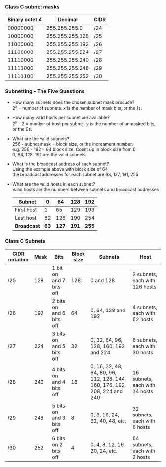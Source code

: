 ### Class C subnet masks

|Binary octet 4|Decimal|CIDR|
|-|-|-|
|00000000|255.255.255.0|/24|
|10000000|255.255.255.128|/25|
|11000000|255.255.255.192|/26|
|11100000|255.255.255.224|/27|
|11110000|255.255.255.240|/28|
|11111000|255.255.255.248|/29|
|11111100|255.255.255.252|/30|

### Subnetting - The Five Questions

- How many subnets does the chosen subnet mask produce?  
    2<sup>*x*</sup> = number of subnets. *x* is the number of mask bits, or the 1s.  

- How many valid hosts per subnet are available?  
    2<sup>*y*</sup> - 2 = number of host per subnet. *y* is the number of unmasked bits, or the 0s.  

- What are the valid subnets?  
    256 - subnet mask = block size, or the increament number.  
    e.g. 256 - 192 = 64 block size. Count up in block size from 0  
    0, 64, 128, 192 are the valid subnets  

- What is the broadcast address of each subnet?  
    Using the example above with block size of 64   
    the broadcast addresses for each subnet are 63, 127, 191, 255  

- What are the valid hosts in each subnet?  
    Valid hosts are the numbers between subnets and broadcast addresses  
    
    |Subnet|0|64|128|192|
    |-|-|-|-|-|
    |First host|1|65|129|193|
    |Last host|62|126|190|254|
    |**Broadcast**|**63**|**127**|**191**|**255**|

### Class C Subnets

|CIDR notation|Mask|Bits|Block size|Subnets|Host|
|-|-|-|-|-|-|
|/25|128|1 bit on and 7 bits off|128|0 and 128|2 subnets, each with 126 hosts|
|/26|192|2 bits on and 6 bits off|64|0, 64, 128 and 192|4 subnets, each with 62 hosts|
|/27|224|3 bits on and 5 bits off|32|0, 32, 64, 96, 128, 160, 192 and 224| 8 subnets, each with 30 hosts|
|/28|240|4 bits on and 4 bits off|16|0, 16, 32, 48, 64, 80, 96, 112, 128, 144, 160, 176, 192, 208, 224 and 240|16 subnets, each with 14 hosts|
|/29|248|5 bits on and 3 bits off|8|0, 8, 16, 24, 32, 40, 48, etc.|32 subnets, each with 6 hosts|
|/30|252|6 bits on 2 bits off|4|0, 4, 8, 12, 16, 20, 24, etc.|64 subnets, each with 2 hosts|
